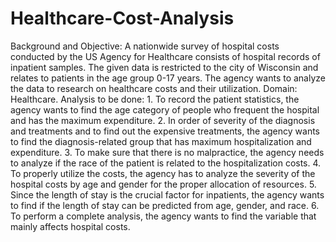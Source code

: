# Healthcare-Cost-Analysis
Background and Objective:  A nationwide survey of hospital costs conducted by the US Agency for Healthcare consists of hospital records of inpatient samples. The given data is restricted to the city of Wisconsin and relates to patients in the age group 0-17 years. The agency wants to analyze the data to research on healthcare costs and their utilization.  Domain: Healthcare. Analysis to be done:   1. To record the patient statistics, the agency wants to find the age category of people who frequent the hospital and has the maximum expenditure.  2. In order of severity of the diagnosis and treatments and to find out the expensive treatments, the agency wants to find the diagnosis-related group that has maximum hospitalization and expenditure.  3. To make sure that there is no malpractice, the agency needs to analyze if the race of the patient is related to the hospitalization costs.  4. To properly utilize the costs, the agency has to analyze the severity of the hospital costs by age and gender for the proper allocation of resources.  5. Since the length of stay is the crucial factor for inpatients, the agency wants to find if the length of stay can be predicted from age, gender, and race.  6. To perform a complete analysis, the agency wants to find the variable that mainly affects hospital costs.
